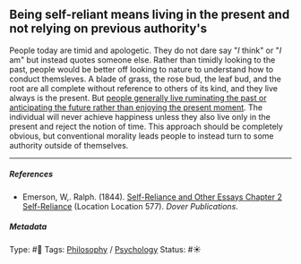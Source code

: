 ## Being self-reliant means living in the present and not relying on previous authority's

People today are timid and apologetic. They do not dare say "*I* think" or "*I* am" but instead quotes someone else. Rather than timidly looking to the past, people would be better off looking to nature to understand how to conduct themsleves. A blade of grass, the rose bud, the leaf bud, and the root are all complete without reference to others of its kind, and they live always is the present. But [people generally live ruminating the past or anticipating the future rather than enjoying the present moment](People%20generally%20live%20ruminating%20the%20past%20or%20anticipating%20the%20future%20rather%20than%20enjoying%20the%20present%20moment.md). The individual will never achieve happiness unless they also live only in the present and reject the notion of time. This approach should be completely obvious, but conventional morality leads people to instead turn to some authority outside of themselves. 

---

##### References

* Emerson, W,. Ralph. (1844). [Self-Reliance and Other Essays Chapter 2 Self-Reliance](Self-Reliance%20and%20Other%20Essays%20Chapter%202%20Self-Reliance.md) (Location Location 577). *Dover Publications*.

##### Metadata

Type: #🔴 
Tags: [Philosophy](Philosophy.md) / [Psychology](Psychology.md)
Status: #☀️ 
